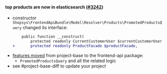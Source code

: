 #### top products are now in elasticsearch ([#3242](https://github.com/shopsys/shopsys/pull/3242))

-   constructor `Shopsys\FrontendApiBundle\Model\Resolver\Products\PromotedProductsQuery` changed its interface:
    ```diff
        public function __construct(
            protected readonly CurrentCustomerUser $currentCustomerUser,
    +       protected readonly ProductFacade $productFacade,
    ```
-   [features moved](#movement-of-features-from-project-base-to-packages) from project-base to the frontend-api package:
    -   `PromotedProductsQuery` and all the related logic
-   see #project-base-diff to update your project
